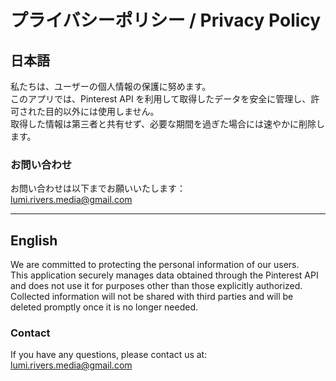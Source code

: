 # プライバシーポリシー / Privacy Policy

## 日本語
私たちは、ユーザーの個人情報の保護に努めます。  
このアプリでは、Pinterest API を利用して取得したデータを安全に管理し、許可された目的以外には使用しません。  
取得した情報は第三者と共有せず、必要な期間を過ぎた場合には速やかに削除します。  

### お問い合わせ
お問い合わせは以下までお願いいたします：  
lumi.rivers.media@gmail.com

---

## English
We are committed to protecting the personal information of our users.  
This application securely manages data obtained through the Pinterest API and does not use it for purposes other than those explicitly authorized.  
Collected information will not be shared with third parties and will be deleted promptly once it is no longer needed.  

### Contact
If you have any questions, please contact us at:  
lumi.rivers.media@gmail.com
